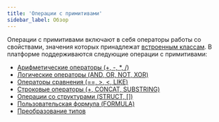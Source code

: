 ```yaml
---
title: 'Операции с примитивами'
sidebar_label: Обзор
---
```


Операции с примитивами включают в себя операторы работы со свойствами, значения которых принадлежат [встроенным классам](Built-in_classes.md). В платформе поддерживаются следующие операции с примитивами:

-   [Арифметические операторы (+, -, \*, /)](Arithmetic_operators_+_-_..._.md)
-   [Логические операторы (AND, OR, NOT, XOR)](Logical_operators_AND_OR_NOT_XOR_.md)
-   [Операторы сравнения (==, \>, <, LIKE)](Comparison_operators_=_..._.md)
-   [Строковые операторы (+, CONCAT, SUBSTRING)](String_operators_+_CONCAT_SUBSTRING_.md)
-   [Операции со структурами (STRUCT, \[\])](Structure_operations_STRUCT_.md)
-   [Пользовательская формула (FORMULA)](Custom_formula_FORMULA_.md)
-   [Преобразование типов](Type_conversion.md)

 
